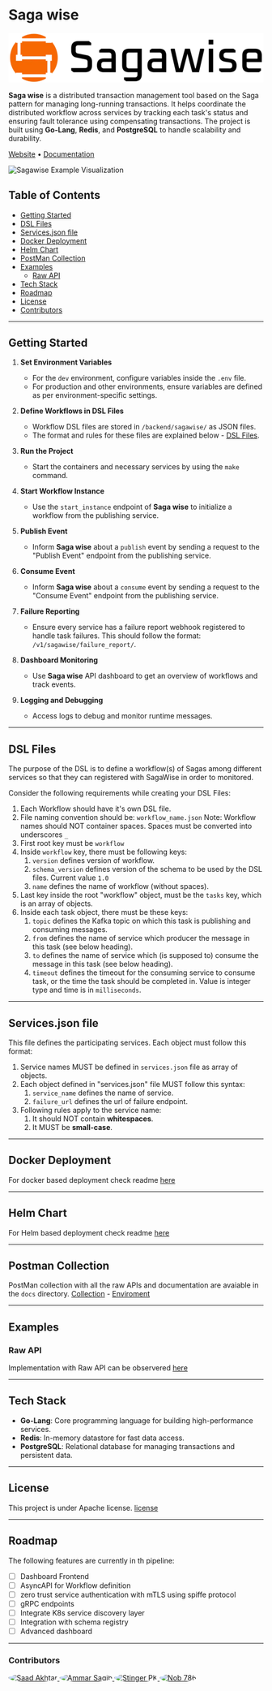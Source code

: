 # Saga wise

![sagawise platform logo](sdk/sagawise-platform-logo-1024x641-removebg-preview.png)

**Saga wise** is a distributed transaction management tool based on the Saga pattern for managing long-running transactions. It helps coordinate the distributed workflow across services by tracking each task's status and ensuring fault tolerance using compensating transactions. The project is built using **Go-Lang**, **Redis**, and **PostgreSQL** to handle scalability and durability.

[Website](https://venturenox.com/work/sagawise/) • [Documentation](https://github.com/venturenox/wtfsaga/tree/main)

![Sagawise Example Visualization](https://venturenox.com/wp-content/uploads/2024/05/Sagawise-architecture-1024x592.png)

## Table of Contents
<!-- @NOTE: to be added after release of packages at NPM and PyPi -->
<!-- - [SDKs:](#)
	- [SDK - Node JS](#)
		- [NPM Installation](#)
	- [SDK - Python](#)
		- [pip installation](#)
	- [Node JS ](#)
	- [Python ](#) -->

- [Getting Started](#getting-started)
- [DSL Files](#dsl-files)
- [Services.json file](#servicesjson-file)
- [Docker Deployment](#docker-deployment)
- [Helm Chart](#helm-chart)
- [PostMan Collection](#postman-collection)
- [Examples](#examples)
	- [Raw API ](#raw-api)
- [Tech Stack](#tech-stack)
- [Roadmap](#roadmap)
- [License](#license)
- [Contributors](#contributors)

---

## Getting Started

1. **Set Environment Variables**
   - For the `dev` environment, configure variables inside the `.env` file.
   - For production and other environments, ensure variables are defined as per environment-specific settings.

2. **Define Workflows in DSL Files**
   - Workflow DSL files are stored in `/backend/sagawise/` as JSON files.
   - The format and rules for these files are explained below - [DSL Files](#dsl-files).

3. **Run the Project**
   - Start the containers and necessary services by using the `make` command.

4. **Start Workflow Instance**
   - Use the `start_instance` endpoint of **Saga wise** to initialize a workflow from the publishing service.

5. **Publish Event**
   - Inform **Saga wise** about a `publish` event by sending a request to the "Publish Event" endpoint from the publishing service.

6. **Consume Event**
   - Inform **Saga wise** about a `consume` event by sending a request to the "Consume Event" endpoint from the publishing service.

7. **Failure Reporting**
   - Ensure every service has a failure report webhook registered to handle task failures. This should follow the format: `/v1/sagawise/failure_report/`.

8. **Dashboard Monitoring**
   - Use **Saga wise** API dashboard to get an overview of workflows and track events.

9. **Logging and Debugging**
   - Access logs to debug and monitor runtime messages.

---

## DSL Files
The purpose of the DSL is to define a workflow(s) of Sagas among different services so that they can registered with SagaWise in order to monitored.

Consider the following requirements while creating your DSL Files:

1. Each Workflow should have it's own DSL file.
2. File naming convention should be: `workflow_name.json`
 	Note: Workflow names should NOT container spaces. Spaces must be converted into underscores `_`
4. First root key must be `workflow`
5. Inside `workflow` key, there must be following keys:
	1. `version` defines version of workflow.
	2. `schema_version` defines version of the schema to be used by the DSL files. Current value `1.0`
	3. `name` defines the name of workflow (without spaces).
6. Last key inside the root "workflow" object, must be the `tasks` key, which is an array of objects.
7. Inside each task object, there must be these keys:
	1. `topic` defines the Kafka topic on which this task is publishing and consuming messages.
	2. `from` defines the name of service which producer the message in this task (see below heading).
	3. `to` defines the name of service which (is supposed to) consume the message in this task (see below heading).
	4. `timeout` defines the timeout for the consuming service to consume task, or the time the task should be completed in. Value is integer type and time is in `milliseconds`.

---

## Services.json file

This file defines the participating services. Each object must follow this format:

1. Service names MUST be defined in `services.json` file as array of objects.
2. Each object defined in "services.json" file MUST follow this syntax:
	1. `service_name` defines the name of service.
	2. `failure_url` defines the url of failure endpoint.
3. Following rules apply to the service name:
	1. It should NOT contain **whitespaces**.
	2. It MUST be **small-case**.

---

## Docker Deployment

For docker based deployment check readme [here]()

---

## Helm Chart

For Helm based deployment check readme [here]()

---

## Postman Collection

PostMan collection with all the raw APIs and documentation are avaiable in the `docs` directory. [Collection](/docs/WTFSaga.postman_collection.json) - [Enviroment](/docs/WTFSaga-Env.postman_environment.json)

---

## Examples

### Raw API
Implementation with Raw API can be observered [here](https://github.com/venturenox/wtfsaga/tree/main/examples/api_examples)

---

## Tech Stack

- **Go-Lang**: Core programming language for building high-performance services.
- **Redis**: In-memory datastore for fast data access.
- **PostgreSQL**: Relational database for managing transactions and persistent data.

---

## License

This project is under Apache license. [license](/LICENSE.txt)

---

## Roadmap

The following features are currently in th pipeline:
- [ ] Dashboard Frontend
- [ ] AsyncAPI for Workflow definition
- [ ] zero trust service authentication with mTLS using spiffe protocol
- [ ] gRPC endpoints
- [ ] Integrate K8s service discovery layer
- [ ] Integration with schema registry
- [ ] Advanced dashboard

---

### Contributors

<div align="left">
  <a href="https://github.com/saad-akhtar26">
    <img src="https://avatars.githubusercontent.com/u/116262387?v=4" width="100" style="border-radius: 50%;" alt="Saad Akhtar">
  </a>
  <a href="https://github.com/AmmarSaqib">
    <img src="https://avatars.githubusercontent.com/u/22831978?v=4" width="100" style="border-radius: 50%;" alt="Ammar Saqib">
  </a>
  <a href="https://github.com/stingerpk">
    <img src="https://avatars.githubusercontent.com/u/9607103?v=4" width="100" style="border-radius: 50%;" alt="Stinger PK">
  </a>
  <a href="https://github.com/nob786">
    <img src="https://avatars.githubusercontent.com/u/44703244?v=4" width="100" style="border-radius: 50%;" alt="Nob 786">
  </a>
</div>
